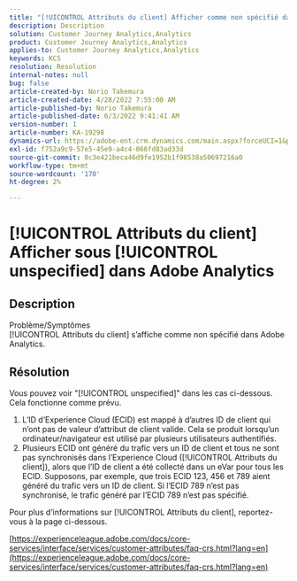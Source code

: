 ```yaml
---
title: "[!UICONTROL Attributs du client] Afficher comme non spécifié dans Adobe Analytics"
description: Description
solution: Customer Journey Analytics,Analytics
product: Customer Journey Analytics,Analytics
applies-to: Customer Journey Analytics,Analytics
keywords: KCS
resolution: Resolution
internal-notes: null
bug: false
article-created-by: Norio Takemura
article-created-date: 4/28/2022 7:55:00 AM
article-published-by: Norio Takemura
article-published-date: 6/3/2022 9:41:41 AM
version-number: 1
article-number: KA-19298
dynamics-url: https://adobe-ent.crm.dynamics.com/main.aspx?forceUCI=1&pagetype=entityrecord&etn=knowledgearticle&id=8aee8b7a-c8c6-ec11-a7b6-0022480a1af6
exl-id: f752a9c9-57e5-45e9-a4c4-066fd83ad33d
source-git-commit: 0c3e421beca46d9fe1952b1f98538a50697216a0
workflow-type: tm+mt
source-wordcount: '170'
ht-degree: 2%

---
```


# [!UICONTROL Attributs du client] Afficher sous [!UICONTROL unspecified] dans Adobe Analytics

## Description

Problème/Symptômes
<br>[!UICONTROL Attributs du client] s’affiche comme non spécifié dans Adobe Analytics.

## Résolution




Vous pouvez voir &quot;[!UICONTROL unspecified]&quot; dans les cas ci-dessous. Cela fonctionne comme prévu.

1. L’ID d’Experience Cloud (ECID) est mappé à d’autres ID de client qui n’ont pas de valeur d’attribut de client valide. Cela se produit lorsqu’un ordinateur/navigateur est utilisé par plusieurs utilisateurs authentifiés.
2. Plusieurs ECID ont généré du trafic vers un ID de client et tous ne sont pas synchronisés dans l’Experience Cloud ([!UICONTROL Attributs du client]), alors que l’ID de client a été collecté dans un eVar pour tous les ECID. Supposons, par exemple, que trois ECID 123, 456 et 789 aient généré du trafic vers un ID de client. Si l’ECID 789 n’est pas synchronisé, le trafic généré par l’ECID 789 n’est pas spécifié.




Pour plus d’informations sur [!UICONTROL Attributs du client], reportez-vous à la page ci-dessous.

[https://experienceleague.adobe.com/docs/core-services/interface/services/customer-attributes/faq-crs.html?lang=en](https://experienceleague.adobe.com/docs/core-services/interface/services/customer-attributes/faq-crs.html?lang=en)

